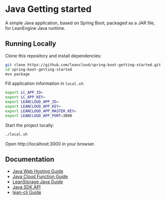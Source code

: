 # Java Getting started

A simple Java application, based on Spring Boot, packaged as a JAR file, for LeanEngine Java runtime.

## Running Locally

Clone this repository and install dependencies:

```sh
git clone https://github.com/leancloud/spring-boot-getting-started.git
cd spring-boot-getting-started
mvn package
```

Fill application information in `local.sh`:

```sh
export LC_APP_ID=
export LC_APP_KEY=
export LEANCLOUD_APP_ID=
export LEANCLOUD_APP_KEY=
export LEANCLOUD_APP_MASTER_KEY=
export LEANCLOUD_APP_PORT=3000
```

Start the project locally:

```sh
./local.sh
```

Open http://localhost:3000 in your browser.

## Documentation

- [Java Web Hosting Guide](https://docs.leancloud.app/leanengine_webhosting_guide-java.html)
- [Java Cloud Function Guide](https://docs.leancloud.app/leanengine_cloudfunction_guide-java.html)
- [LeanStorage Java Guide](https://docs.leancloud.app/leanstorage_guide-java.html)
- [Java SDK API](https://leancloud.cn/api-docs/android/index.html)
- [lean-cli Guide](https://docs.leancloud.app/leanengine_cli.html)

